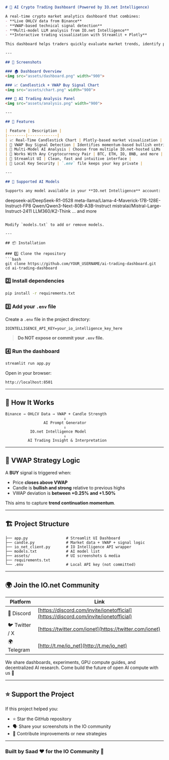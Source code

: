 

```markdown
# 🤖 AI Crypto Trading Dashboard (Powered by IO.net Intelligence)

A real-time crypto market analytics dashboard that combines:
- **Live OHLCV data from Binance**
- **VWAP-based technical signal detection**
- **Multi-model LLM analysis from IO.net Intelligence**
- **Interactive trading visualization with Streamlit + Plotly**

This dashboard helps traders quickly evaluate market trends, identify potential entry signals, and receive AI-driven trade commentary in real time.

---

## 📸 Screenshots

### 🏠 Dashboard Overview
<img src="assets/dashboard.png" width="900">

### 📈 Candlestick + VWAP Buy Signal Chart
<img src="assets/chart.png" width="900">

### 🤖 AI Trading Analysis Panel
<img src="assets/analysis.png" width="900">

---

## 🚀 Features

| Feature | Description |
|--------|-------------|
| 📈 Real-Time Candlestick Chart | Plotly-based market visualization |
| 🎯 VWAP Buy Signal Detection | Identifies momentum-based bullish entries |
| 🧠 Multi-Model AI Analysis | Choose from multiple IO.net-hosted LLMs |
| 🔄 Works With Any Cryptocurrency Pair | BTC, ETH, IO, BNB, and more |
| 🧩 Streamlit UI | Clean, fast and intuitive interface |
| 🔐 Local Key Security | `.env` file keeps your key private |

---

## 🧠 Supported AI Models

Supports any model available in your **IO.net Intelligence** account:

```

deepseek-ai/DeepSeek-R1-0528
meta-llama/Llama-4-Maverick-17B-128E-Instruct-FP8
Qwen/Qwen3-Next-80B-A3B-Instruct
mistralai/Mistral-Large-Instruct-2411
LLM360/K2-Think
... and more

````

Modify `models.txt` to add or remove models.

---

## 📦 Installation

### 1️⃣ Clone the repository
```bash
git clone https://github.com/YOUR_USERNAME/ai-trading-dashboard.git
cd ai-trading-dashboard
````

### 2️⃣ Install dependencies

```bash
pip install -r requirements.txt
```

### 3️⃣ Add your `.env` file

Create a `.env` file in the project directory:

```
IOINTELLIGENCE_API_KEY=your_io_intelligence_key_here
```

> **Do NOT expose or commit your `.env` file.**

### 4️⃣ Run the dashboard

```bash
streamlit run app.py
```

Open in your browser:

```
http://localhost:8501
```

---

## 📡 How It Works

```
Binance → OHLCV Data → VWAP + Candle Strength
                          ↓
                 AI Prompt Generator
                          ↓
           IO.net Intelligence Model
                          ↓
          AI Trading Insight & Interpretation
```

---

## 🎯 VWAP Strategy Logic

A **BUY** signal is triggered when:

* Price **closes above VWAP**
* Candle is **bullish and strong** relative to previous highs
* VWAP deviation is **between +0.25% and +1.50%**

This aims to capture **trend continuation momentum**.

---

## 🏗 Project Structure

```
├── app.py                 # Streamlit UI Dashboard
├── candle.py              # Market data + VWAP + signal logic
├── io_net_client.py       # IO Intelligence API wrapper
├── models.txt             # AI model list
├── assets/                # UI screenshots & media
├── requirements.txt
└── .env                   # Local API key (not committed)
```

---

## 🌍 Join the IO.net Community

| Platform       | Link                                                                                 |
| -------------- | ------------------------------------------------------------------------------------ |
| 💬 Discord     | [https://discord.com/invite/ionetofficial](https://discord.com/invite/ionetofficial) |
| 🐦 Twitter / X | [https://twitter.com/ionet](https://twitter.com/ionet)                               |
| 🌍 Telegram    | [http://t.me/io_net](http://t.me/io_net)                                             |

We share dashboards, experiments, GPU compute guides, and decentralized AI research.
Come build the future of open AI compute with us 🚀

---

## ⭐ Support the Project

If this project helped you:

* ⭐ Star the GitHub repository
* 🗣 Share your screenshots in the IO community
* 🔧 Contribute improvements or new strategies

---

### Built by **Saad** ❤️ for the **IO Community** 💛

```

